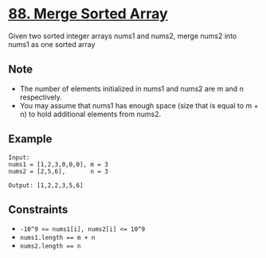 # [88. Merge Sorted Array](https://leetcode.com/problems/merge-sorted-array/)

Given two sorted integer arrays nums1 and nums2, merge nums2 into nums1 as one sorted array

## Note

- The number of elements initialized in nums1 and nums2 are m and n respectively.
- You may assume that nums1 has enough space (size that is equal to m + n) to hold additional elements from nums2.

## Example

```text
Input:
nums1 = [1,2,3,0,0,0], m = 3
nums2 = [2,5,6],       n = 3

Output: [1,2,2,3,5,6]
```

## Constraints

- `-10^9 <= nums1[i], nums2[i] <= 10^9`
- `nums1.length == m + n`
- `nums2.length == n`